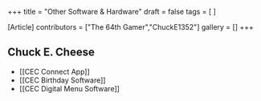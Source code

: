 +++
title = "Other Software & Hardware"
draft = false
tags = [ ]

[Article]
contributors = ["The 64th Gamer","ChuckE1352"]
gallery = []
+++
##  Chuck E. Cheese ## 

* [[CEC Connect App]]
* [[CEC Birthday Software]]
* [[CEC Digital Menu Software]]
